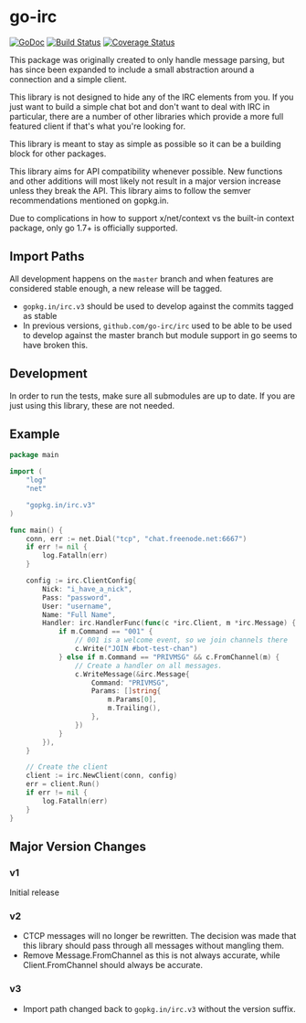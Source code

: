 # go-irc

[![GoDoc](https://img.shields.io/badge/doc-GoDoc-blue.svg)](https://godoc.org/github.com/go-irc/irc)
[![Build Status](https://github.com/go-irc/irc/workflows/CI/badge.svg)](https://github.com/go-irc/irc/actions)
[![Coverage Status](https://img.shields.io/coveralls/go-irc/irc.svg)](https://coveralls.io/github/go-irc/irc?branch=master)

This package was originally created to only handle message parsing,
but has since been expanded to include a small abstraction around a
connection and a simple client.

This library is not designed to hide any of the IRC elements from
you. If you just want to build a simple chat bot and don't want to
deal with IRC in particular, there are a number of other libraries
which provide a more full featured client if that's what you're
looking for.

This library is meant to stay as simple as possible so it can be a
building block for other packages.

This library aims for API compatibility whenever possible. New
functions and other additions will most likely not result in a major
version increase unless they break the API. This library aims to
follow the semver recommendations mentioned on gopkg.in.

Due to complications in how to support x/net/context vs the built-in context
package, only go 1.7+ is officially supported.

## Import Paths

All development happens on the `master` branch and when features are
considered stable enough, a new release will be tagged.

* `gopkg.in/irc.v3` should be used to develop against the commits
  tagged as stable
* In previous versions, `github.com/go-irc/irc` used to be able to be
  used to develop against the master branch but module support in go
  seems to have broken this.

## Development

In order to run the tests, make sure all submodules are up to date. If you are
just using this library, these are not needed.

## Example

```go
package main

import (
	"log"
	"net"

	"gopkg.in/irc.v3"
)

func main() {
	conn, err := net.Dial("tcp", "chat.freenode.net:6667")
	if err != nil {
		log.Fatalln(err)
	}

	config := irc.ClientConfig{
		Nick: "i_have_a_nick",
		Pass: "password",
		User: "username",
		Name: "Full Name",
		Handler: irc.HandlerFunc(func(c *irc.Client, m *irc.Message) {
			if m.Command == "001" {
				// 001 is a welcome event, so we join channels there
				c.Write("JOIN #bot-test-chan")
			} else if m.Command == "PRIVMSG" && c.FromChannel(m) {
				// Create a handler on all messages.
				c.WriteMessage(&irc.Message{
					Command: "PRIVMSG",
					Params: []string{
						m.Params[0],
						m.Trailing(),
					},
				})
			}
		}),
	}

	// Create the client
	client := irc.NewClient(conn, config)
	err = client.Run()
	if err != nil {
		log.Fatalln(err)
	}
}
```

## Major Version Changes

### v1

Initial release

### v2

- CTCP messages will no longer be rewritten. The decision was made that this
  library should pass through all messages without mangling them.
- Remove Message.FromChannel as this is not always accurate, while
  Client.FromChannel should always be accurate.

### v3

- Import path changed back to `gopkg.in/irc.v3` without the version suffix.
